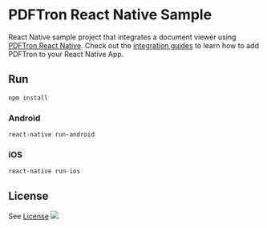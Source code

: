 # PDFTron React Native Sample
React Native sample project that integrates a document viewer using [PDFTron React Native](https://github.com/PDFTron/pdftron-react-native). Check out the [integration guides](https://www.pdftron.com/documentation/android/react-native) to learn how to add PDFTron to your React Native App.

## Run
```
npm install
```

### Android
```
react-native run-android
```

### iOS
```
react-native run-ios
```


## License
See [License](./LICENSE)
![](https://onepixel.pdftron.com/react-native-sample)
